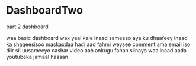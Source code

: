 # DashboardTwo
part 2 dashboard


waa basic dashboard wax yaal kale inaad sameeso aya ku dhaafeey inaad ka shaqeesisoo maskaxdaa hadi aad fahmi weysee comment ama email iso diir sii uusameeyo cashar video aah ankugu fahan siinayo waa inaad aada youtubeka jamaal hassan
